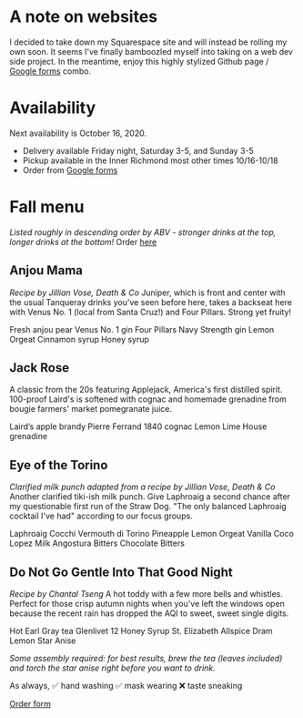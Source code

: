 # A note on websites
I decided to take down my Squarespace site and will instead be rolling my own soon. It seems I've finally bamboozled myself into taking on a web dev side project. In the meantime, enjoy this highly stylized Github page / [Google forms](https://forms.gle/W6Tw2aot7FayZPTv6) combo.

# Availability
Next availability is October 16, 2020.
* Delivery available Friday night, Saturday 3-5, and Sunday 3-5
* Pickup available in the Inner Richmond most other times 10/16-10/18
* Order from [Google forms](https://forms.gle/W6Tw2aot7FayZPTv6)

# Fall menu
_Listed roughly in descending order by ABV - stronger drinks at the top, longer drinks at the bottom!_
Order [here](https://forms.gle/W6Tw2aot7FayZPTv6)

## Anjou Mama
_Recipe by Jillian Vose, Death & Co_
Juniper, which is front and center with the usual Tanqueray drinks you've seen before here, takes a backseat here with Venus No. 1 (local from Santa Cruz!) and Four Pillars. Strong yet fruity!

Fresh anjou pear
Venus No. 1 gin
Four Pillars Navy Strength gin
Lemon
Orgeat
Cinnamon syrup
Honey syrup

## Jack Rose
A classic from the 20s featuring Applejack, America's first distilled spirit. 100-proof Laird's is softened with cognac and homemade grenadine from bougie farmers' market pomegranate juice.

Laird’s apple brandy
Pierre Ferrand 1840 cognac
Lemon
Lime
House grenadine

## Eye of the Torino
_Clarified milk punch adapted from a recipe by Jillian Vose, Death & Co_
Another clarified tiki-ish milk punch. Give Laphroaig a second chance after my questionable first run of the Straw Dog. "The only balanced Laphroaig cocktail I've had" according to our focus groups.

Laphroaig
Cocchi Vermouth di Torino
Pineapple
Lemon
Orgeat
Vanilla
Coco Lopez
Milk
Angostura Bitters
Chocolate Bitters

## Do Not Go Gentle Into That Good Night
_Recipe by Chantal Tseng_
A hot toddy with a few more bells and whistles. Perfect for those crisp autumn nights when you've left the windows open because the recent rain has dropped the AQI to sweet, sweet single digits.

Hot Earl Gray tea
Glenlivet 12
Honey Syrup
St. Elizabeth Allspice Dram
Lemon
Star Anise

_Some assembly required: for best results, brew the tea (leaves included) and torch the star anise right before you want to drink._

As always,
✅ hand washing
✅ mask wearing
❌ taste sneaking

[Order form](https://forms.gle/W6Tw2aot7FayZPTv6)


